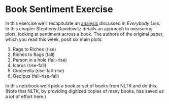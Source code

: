 # Book Sentiment Exercise

In this exercise we'll recapitulate an 
[analysis](https://infogram.com/blog/scientists-use-big-data-to-discover-6-basic-emotional-story-arcs/) discussed 
in _Everybody Lies_. In this chapter Stephens-Davidowitz details an approach to measuring plots, looking at sentiment across a book. The authors of the original 
paper, which you read this week, posit six main plots:

1. Rags to Riches (rise)
1. Riches to Rags (fall)
1. Person in a hole (fall-rise)
1. Icarus (rise-fall)
1. Cinderella (rise-fall-rise)
1. Oedipus (fall-rise-fall)

In this notebook we'll pick a book or set of books from NLTK and do this. 
(Note that NLTK, by providing digitized copies of many books, has saved us a _lot_ of effort here.) 
